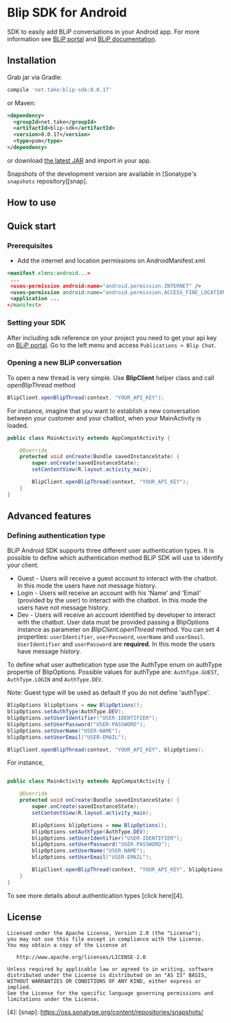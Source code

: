 
Blip SDK for Android
======

SDK to easily add BLiP conversations in your Android app. For more information see [BLiP portal][1] and [BLiP documentation][2].

Installation
--------

Grab jar via Gradle:
```groovy
compile 'net.take:blip-sdk:0.0.17'
```

or Maven:
```xml
<dependency>
  <groupId>net.take</groupId>
  <artifactId>blip-sdk</artifactId>
  <version>0.0.17</version>
  <type>pom</type>
</dependency>
```

or download [the latest JAR][3] and import in your app.

Snapshots of the development version are available in [Sonatype's `snapshots` repository][snap].

How to use
-------------------------

## Quick start

### Prerequisites

* Add the internet and location permissions on AndroidManifest.xml

```xml
<manifest xlmns:android...>
 ...
 <uses-permission android:name="android.permission.INTERNET" />
 <uses-permission android:name="android.permission.ACCESS_FINE_LOCATION" />
 <application ...
</manifest>
```

### Setting your SDK

After including sdk reference on your project you need to get your api key on [BLiP portal][3]. Go to the left menu and access `Publications > Blip Chat`.

### Opening a new BLiP conversation

To open a new thread is very simple. Use **BlipClient** helper class and call *openBlipThread* method

```java
BlipClient.openBlipThread(context, "YOUR_API_KEY");
```

For instance, imagine that you want to establish a new conversation between your customer and your chatbot, when your MainActivity is loaded.

```java
public class MainActivity extends AppCompatActivity {

    @Override
    protected void onCreate(Bundle savedInstanceState) {
        super.onCreate(savedInstanceState);
        setContentView(R.layout.activity_main);

        BlipClient.openBlipThread(context, "YOUR_API_KEY");
    }
}
```

## Advanced features

### Defining authentication type

BLiP Android SDK supports three different user authentication types. It is possible to define which authentication method BLiP SDK will use to identify your client.

* Guest - Users will receive a guest account to interact with the chatbot. In this mode the users have not message history.
* Login - Users will receive an account with his 'Name' and 'Email' (provided by the user) to interact with the chatbot. In this mode the users have not message history.
* Dev - Users will receive an account identified by developer to interact with the chatbot. User data must be provided passing a BlipOptions instance as parameter on *BlipClient.openThread* method. You can set 4 properties: `userIdentifier`, `userPassword`, `userName` and `userEmail`. `UserIdentifier` and `userPassword` are **required**. In this mode the users have message history.

To define what user authetication type use the AuthType enum on authType propertie of BlipOptions. Possible values for authType are: `AuthType.GUEST`, `AuthType.LOGIN` and `AuthType.DEV`.

Note: Guest type will be used as default If you do not define 'authType'.

```java
BlipOptions blipOptions = new BlipOptions();
blipOptions.setAuthType(AuthType.DEV);
blipOptions.setUserIdentifier("USER-IDENTIFIER");
blipOptions.setUserPassword("USER-PASSWORD");
blipOptions.setUserName("USER-NAME");
blipOptions.setUserEmail("USER-EMAIL");

BlipClient.openBlipThread(context, "YOUR_API_KEY", blipOptions);
```

For instance,

```java

public class MainActivity extends AppCompatActivity {

    @Override
    protected void onCreate(Bundle savedInstanceState) {
        super.onCreate(savedInstanceState);
        setContentView(R.layout.activity_main);

        BlipOptions blipOptions = new BlipOptions();
        blipOptions.setAuthType(AuthType.DEV);
        blipOptions.setUserIdentifier("USER-IDENTIFIER");
        blipOptions.setUserPassword("USER-PASSWORD");
        blipOptions.setUserName("USER-NAME");
        blipOptions.setUserEmail("USER-EMAIL");

        BlipClient.openBlipThread(context, "YOUR_API_KEY", blipOptions);
    }
}
```
To see more details about authentication types [click here][4].

License
-------

    Licensed under the Apache License, Version 2.0 (the "License");
    you may not use this file except in compliance with the License.
    You may obtain a copy of the License at

       http://www.apache.org/licenses/LICENSE-2.0

    Unless required by applicable law or agreed to in writing, software
    distributed under the License is distributed on an "AS IS" BASIS,
    WITHOUT WARRANTIES OR CONDITIONS OF ANY KIND, either express or implied.
    See the License for the specific language governing permissions and
    limitations under the License.


 [1]: https://blip.ai
 [2]: https://portal.blip.ai/#/docs/home
 [3]: http://search.maven.org/#search%7Cga%7C1%7Cg%3A%22net.take%22
 [4]: 
 [snap]: https://oss.sonatype.org/content/repositories/snapshots/
 
